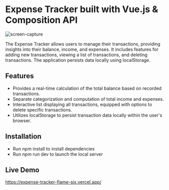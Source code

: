# Expense Tracker built with Vue.js & Composition API

![screen-capture](https://github.com/sreya-satheesh/expense-tracker/assets/168891722/27ff8649-29fd-4583-9b86-b5d19de4de77)

The Expense Tracker allows users to manage their transactions, providing insights into their balance, income, and expenses. It includes features for adding new transactions, viewing a list of transactions, and deleting transactions. The application persists data locally using localStorage.

## Features

- Provides a real-time calculation of the total balance based on recorded transactions.
- Separate categorization and computation of total income and expenses.
- Interactive list displaying all transactions, equipped with options to delete specific transactions.
- Utilizes localStorage to persist transaction data locally within the user's browser.

## Installation

- Run npm install to install dependencies
- Run npm run dev to launch the local server

## Live Demo

https://expense-tracker-flame-six.vercel.app/
